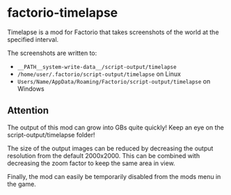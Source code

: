 # factorio-timelapse

Timelapse is a mod for Factorio that takes screenshots of the world at the specified interval.

The screenshots are written to:
* `__PATH__system-write-data__/script-output/timelapse`
* `/home/user/.factorio/script-output/timelapse` on Linux
* `Users/Name/AppData/Roaming/Factorio/script-output/timelapse` on Windows

## Attention
The output of this mod can grow into GBs quite quickly! Keep an eye on the script-output/timelapse folder!

The size of the output images can be reduced by decreasing the output resolution from the default 2000x2000. This can be combined with decreasing the zoom factor to keep the same area in view.

Finally, the mod can easily be temporarily disabled from the mods menu in the game.
